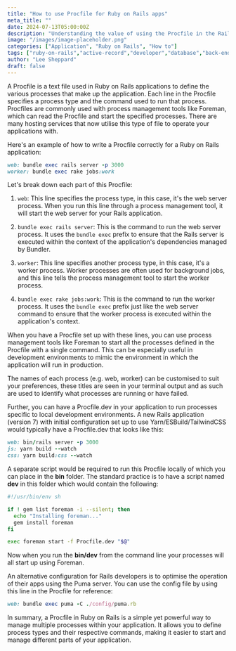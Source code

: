 ```yaml
---
title: "How to use Procfile for Ruby on Rails apps"
meta_title: ""
date: 2024-07-13T05:00:00Z
description: "Understanding the value of using the Procfile in the Rails apps."
image: "/images/image-placeholder.png"
categories: ["Application", "Ruby on Rails", "How to"]
tags: ["ruby-on-rails","active-record","developer","database","back-end"]
author: "Lee Sheppard"
draft: false
---
```

A Procfile is a text file used in Ruby on Rails applications to define the various processes that make up the application. Each line in the Procfile specifies a process type and the command used to run that process. Procfiles are commonly used with process management tools like Foreman, which can read the Procfile and start the specified processes. There are many hosting services that now utilise this type of file to operate your applications with.

Here's an example of how to write a Procfile correctly for a Ruby on Rails application:

```ruby
web: bundle exec rails server -p 3000
worker: bundle exec rake jobs:work
```

Let's break down each part of this Procfile:

1. `web`: This line specifies the process type, in this case, it's the web server process. When you run this line through a process management tool, it will start the web server for your Rails application.

2. `bundle exec rails server`: This is the command to run the web server process. It uses the `bundle exec` prefix to ensure that the Rails server is executed within the context of the application's dependencies managed by Bundler.

3. `worker`: This line specifies another process type, in this case, it's a worker process. Worker processes are often used for background jobs, and this line tells the process management tool to start the worker process.

4. `bundle exec rake jobs:work`: This is the command to run the worker process. It uses the `bundle exec` prefix just like the web server command to ensure that the worker process is executed within the application's context.

When you have a Procfile set up with these lines, you can use process management tools like Foreman to start all the processes defined in the Procfile with a single command. This can be especially useful in development environments to mimic the environment in which the application will run in production.

The names of each process (e.g. web, worker) can be customised to suit your preferences, these titles are seen in your terminal output and as such are used to identify what processes are running or have failed. 

Further, you can have a Procfile.dev in your application to run processes specific to local development environments. A new Rails application (version 7) with initial configuration set up to use Yarn/ESBuild/TailwindCSS would typically have a Procfile.dev that looks like this:

```ruby
web: bin/rails server -p 3000
js: yarn build --watch
css: yarn build:css --watch
```

A separate script would be required to run this Procfile locally of which you can place in the **bin** folder. The standard practice is to have a script named **dev** in this folder which would contain the following:

```sh
#!/usr/bin/env sh

if ! gem list foreman -i --silent; then
  echo "Installing foreman..."
  gem install foreman
fi

exec foreman start -f Procfile.dev "$@"
```

Now when you run the **bin/dev** from the command line your processes will all start up using Foreman.

An alternative configuration for Rails developers is to optimise the operation of their apps using the Puma server. You can use the config file by using this line in the Procfile for reference:

```ruby
web: bundle exec puma -C ./config/puma.rb
```

In summary, a Procfile in Ruby on Rails is a simple yet powerful way to manage multiple processes within your application. It allows you to define process types and their respective commands, making it easier to start and manage different parts of your application.